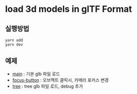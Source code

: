 # load 3d models in glTF Format

## 실행방법
```
yarn add
yarn dev
```

## 예제
- [main](https://github.com/yejineee/load_3d_models_in_glTF_format) : 기본 glb 파일 로드
- [focus-button](https://github.com/yejineee/load_3d_models_in_glTF_format/tree/focus-button) : 오브젝트 클릭시, 카메라 포커스 변경
- [tree](https://github.com/yejineee/load_3d_models_in_glTF_format/tree/tree) : tree glb 파일 로드, debug 추가  